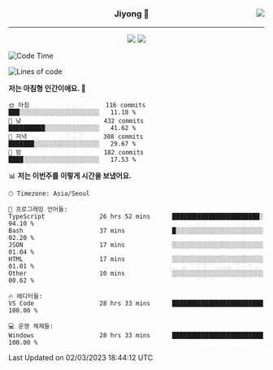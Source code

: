 
<div align="center">
  
  <img align="right" src="https://github-readme-stats.vercel.app/api/top-langs/?username=kkkimjiyong&theme=dracula&hide=Procfile&layout=compact&langs_count=7"/>

  ### Jiyong 🎨
  
  ---
  
  <a href="https://www.notion.so/de89c82b663345278de4489463a81458?v=f059fc8382b84103b52c77918639c252"><img src="https://img.shields.io/badge/Github Projects-000000?style=flat-square&logo=github&logoColor=white"/></a>
  <a href="https://haardy.tistory.com/"><img src="https://img.shields.io/badge/Jiyongstory-3DDC84?style=flat-square&logo=Tistory&logoColor=black"/></a>


</div>

  <!--START_SECTION:waka-->
![Code Time](http://img.shields.io/badge/Code%20Time-134%20hrs%2046%20mins-blue)

![Lines of code](https://img.shields.io/badge/%EC%A0%80%EB%8A%94%20%EC%97%AC%ED%83%9C%EA%B9%8C%EC%A7%80%20-1.2%20million%20%EC%A4%84%EC%9D%98%20%EC%BD%94%EB%93%9C%EB%A5%BC%20%EC%9E%91%EC%84%B1%ED%96%88%EC%96%B4%EC%9A%94.-blue)

**저는 아침형 인간이에요. 🐤** 

```text
🌞 아침                     116 commits         ███░░░░░░░░░░░░░░░░░░░░░░   11.18 % 
🌆 낮　                     432 commits         ██████████░░░░░░░░░░░░░░░   41.62 % 
🌃 저녁                     308 commits         ███████░░░░░░░░░░░░░░░░░░   29.67 % 
🌙 밤　                     182 commits         ████░░░░░░░░░░░░░░░░░░░░░   17.53 % 
```


📊 **저는 이번주를 이렇게 시간을 보냈어요.** 

```text
🕑︎ Timezone: Asia/Seoul

💬 프로그래밍 언어들: 
TypeScript               26 hrs 52 mins      ████████████████████████░   94.10 % 
Bash                     37 mins             █░░░░░░░░░░░░░░░░░░░░░░░░   02.20 % 
JSON                     17 mins             ░░░░░░░░░░░░░░░░░░░░░░░░░   01.04 % 
HTML                     17 mins             ░░░░░░░░░░░░░░░░░░░░░░░░░   01.01 % 
Other                    10 mins             ░░░░░░░░░░░░░░░░░░░░░░░░░   00.62 % 

🔥 에디터들: 
VS Code                  28 hrs 33 mins      █████████████████████████   100.00 % 

💻 운영 체제들: 
Windows                  28 hrs 33 mins      █████████████████████████   100.00 % 
```


 Last Updated on 02/03/2023 18:44:12 UTC
<!--END_SECTION:waka-->
